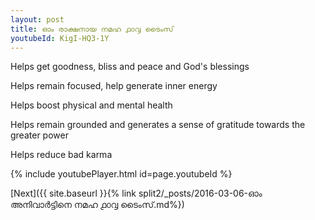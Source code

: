 ```yaml
---
layout: post
title: ഓം രാക്ഷനായ നമഹ ൧൦൮ ടൈംസ്
youtubeId: KigI-HQ3-1Y
---
```

 
 
Helps get goodness, bliss and peace and God's blessings
 
Helps remain focused, help generate inner energy 
 
Helps boost physical and mental health 
 
Helps remain grounded and generates a sense of gratitude towards the greater power 
 
Helps reduce bad karma
 
 
 
 


{% include youtubePlayer.html id=page.youtubeId %}
 
[Next]({{ site.baseurl }}{% link  split2/_posts/2016-03-06-ഓം അനിവാർട്ടിനെ നമഹ ൧൦൮ ടൈംസ്.md%})
 

